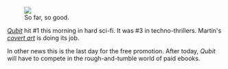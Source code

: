 
<figure>
  <img src='/img/qubit-number-1.png'/>
  <figcaption>So far, so good.</figcaption>
</figure>

[*Qubit*][qubit] hit #1 this morning in hard sci-fi. It was #3 in techno-thrillers. Martin's [*covert art*][cover-art] is doing its job.

[cover-art]:/post/20130821-qubit-cover-art

In other news this is the last day for the free promotion. After today, *Qubit* will have to compete in the rough-and-tumble world of paid ebooks.  

[qubit]:http://www.amazon.com/Qubit-ebook/dp/B00F45N40O/ref=zg_bs_158595011_f_3